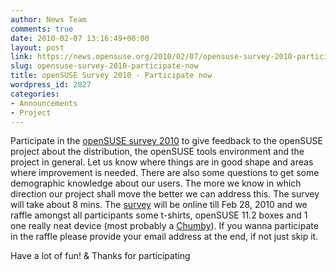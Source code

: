 ```yaml
---
author: News Team
comments: true
date: 2010-02-07 13:16:49+00:00
layout: post
link: https://news.opensuse.org/2010/02/07/opensuse-survey-2010-participate-now/
slug: opensuse-survey-2010-participate-now
title: openSUSE Survey 2010 - Participate now
wordpress_id: 2827
categories:
- Announcements
- Project
---
```


Participate in the [openSUSE survey 2010](//www.surveymonkey.com/s/6MJYV7T) to give feedback to the openSUSE project about the distribution, the openSUSE tools environment and the project in general. Let us know where things are in good shape and areas where improvement is needed. There are also some questions to get some demographic knowledge about our users. The more we know in which direction our project shall move the better we can address this. The survey will take about 8 mins.
The [survey](//www.surveymonkey.com/s/6MJYV7T) will be online till Feb 28, 2010 and we raffle amongst all participants some t-shirts, openSUSE 11.2 boxes and 1 one really neat device (most probably a [Chumby](//www.chumby.com)). If you wanna participate in the raffle please provide your email address at the end, if not just skip it.

Have a lot of fun! & Thanks for participating
